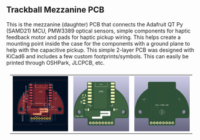 ## Trackball Mezzanine PCB

This is the mezzanine (daughter) PCB that connects the Adafruit QT Py (SAMD21) MCU, PMW3389 optical sensors, simple components for haptic feedback motor and pads for haptic pickup wiring. This helps create a mounting point inside the case for the components with a ground plane to help with the capacitive pickup. This simple 2-layer PCB was designed with KiCad6 and includes a few custom footprints/symbols. This can easily be printed through OSHPark, JLCPCB, etc.

<table style="padding: 10px">
	<tr>
		<td width="33%" height="33%"><img width="100%" height="100%" src="./pictures/20221216-PCB-editor-v01-front.jpg"></td>
		<td width="33%" height="33%"><img width="100%" height="100%" src="./pictures/20221216-PCB-3D-v01-front.jpg"></td>
		<td width="33%" height="33%"><img width="100%" height="100%" src="./pictures/20221216-PCB-3D-v01-back.jpg"></td>
	</tr>
</table>
